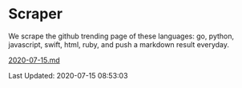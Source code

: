 # Scraper

We scrape the github trending page of these languages: go, python, javascript, swift, html, ruby, and push a markdown result everyday.

[2020-07-15.md](https://github.com/henson/Scraper/blob/master/2020-07-15.md)

Last Updated: 2020-07-15 08:53:03